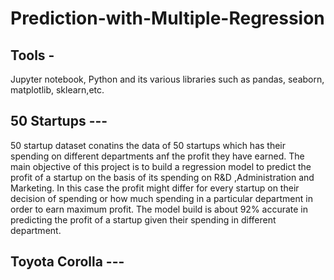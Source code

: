# Prediction-with-Multiple-Regression

## Tools - 
Jupyter notebook,
Python and its various libraries such as pandas, seaborn, matplotlib, sklearn,etc.

## 50 Startups ---
50 startup dataset conatins the data of 50 startups which has their spending on different departments anf the profit they have earned.
The main objective of this project is to build a regression model to predict the profit of a startup on the basis of its spending on R&D ,Administration  and Marketing.
In this case the profit might differ for every startup on their decision of spending or how much spending in a particular department in order to earn maximum profit.
The model build is about 92% accurate in predicting the profit of a startup given their spending in different department.

## Toyota Corolla ---



